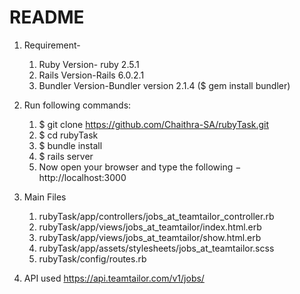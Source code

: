 # README
1. Requirement-
    1. Ruby Version- ruby 2.5.1
    2. Rails Version-Rails 6.0.2.1
    3. Bundler Version-Bundler version 2.1.4 ($ gem install bundler)
    
2. Run following commands:    
    1. $ git clone https://github.com/Chaithra-SA/rubyTask.git
    2. $ cd rubyTask
    3. $ bundle install
    4. $ rails server
    5. Now open your browser and type the following − http://localhost:3000
    
3. Main Files
   1. rubyTask/app/controllers/jobs_at_teamtailor_controller.rb
   2. rubyTask/app/views/jobs_at_teamtailor/index.html.erb
   3. rubyTask/app/views/jobs_at_teamtailor/show.html.erb
   4. rubyTask/app/assets/stylesheets/jobs_at_teamtailor.scss
   5. rubyTask/config/routes.rb 

4. API used https://api.teamtailor.com/v1/jobs/
 






